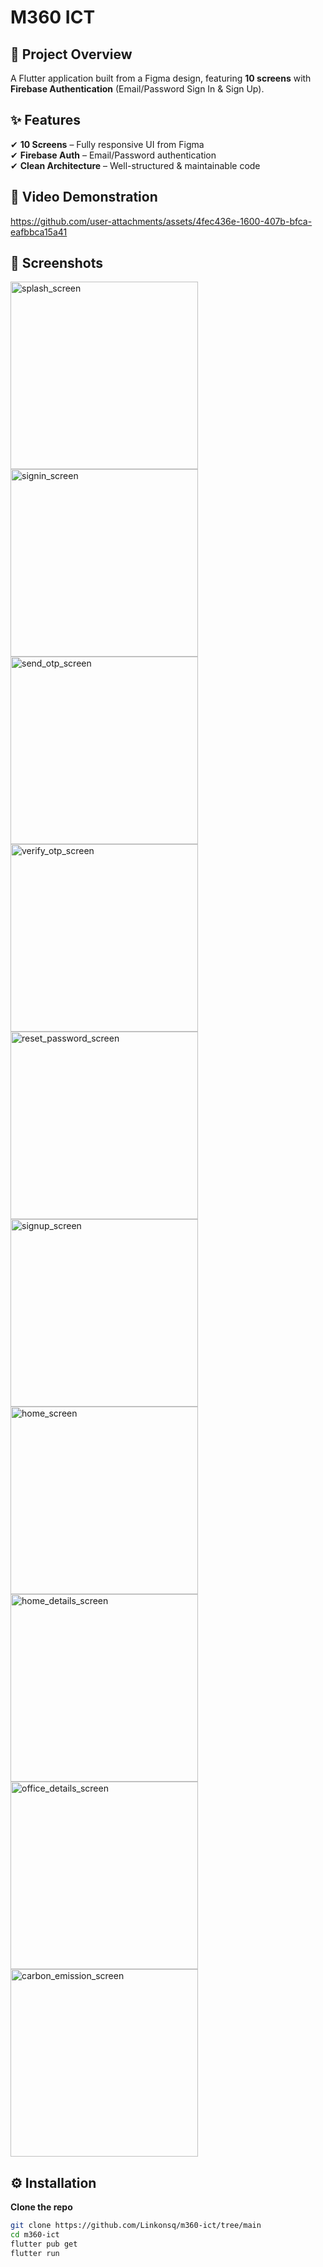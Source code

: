 # **M360 ICT**  

## **🎯 Project Overview**  
A Flutter application built from a Figma design, featuring **10 screens** with **Firebase Authentication** (Email/Password Sign In & Sign Up).  

## **✨ Features**  
✔ **10 Screens** – Fully responsive UI from Figma  
✔ **Firebase Auth** – Email/Password authentication  
✔ **Clean Architecture** – Well-structured & maintainable code  

## **🎥 Video Demonstration**  
https://github.com/user-attachments/assets/4fec436e-1600-407b-bfca-eafbbca15a41

## **📸 Screenshots**  
<img src="https://github.com/user-attachments/assets/a6d30c78-b067-4ada-ba17-ef8eb0c98df3" alt="splash_screen" width="300" />
<img src="https://github.com/user-attachments/assets/b88c8bff-6e60-4392-bd44-718b0205c8b0" alt="signin_screen" width="300" />
<img src="https://github.com/user-attachments/assets/e95a0775-fe36-491f-a3da-a8c9de4c424f" alt="send_otp_screen" width="300" />
<img src="https://github.com/user-attachments/assets/8c14a9e5-366d-4860-9e52-1cdbb89817ea" alt="verify_otp_screen" width="300" />
<img src="https://github.com/user-attachments/assets/cf11467a-6ea3-4dde-90b2-2bc408a028a9" alt="reset_password_screen" width="300" />
<img src="https://github.com/user-attachments/assets/ffb686dc-e073-42e4-8e86-0bc46fb196d4" alt="signup_screen" width="300" />
<img src="https://github.com/user-attachments/assets/aa2aaaf1-a4b3-498c-b64a-269a697a40f5" alt="home_screen" width="300" />
<img src="https://github.com/user-attachments/assets/bfc89b30-1709-48c0-84b3-95761f3b76c1" alt="home_details_screen" width="300" />
<img src="https://github.com/user-attachments/assets/42f8654c-49a8-4187-97c8-75ed3ac8d1bc" alt="office_details_screen" width="300" />
<img src="https://github.com/user-attachments/assets/05033b6b-62c7-45ed-9e13-72e14aebad64" alt="carbon_emission_screen" width="300" />

## **⚙️ Installation**  
**Clone the repo**  
   ```sh
   git clone https://github.com/Linkonsq/m360-ict/tree/main
   cd m360-ict
   flutter pub get
   flutter run
